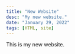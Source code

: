 ```yaml
---
title: "New Website"
desc: "My new website."
date: "January 29, 2022"
tags: [HTML, site]
---
```


This is my new website.

